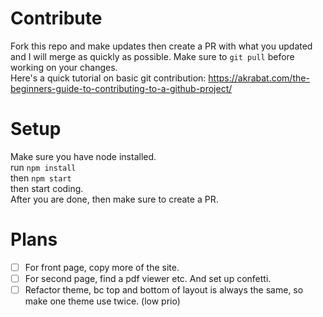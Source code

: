 # Contribute
Fork this repo and make updates then create a PR with what you updated and I will merge as quickly as possible. Make sure to `git pull` before working on your changes.\
Here's a quick tutorial on basic git contribution: https://akrabat.com/the-beginners-guide-to-contributing-to-a-github-project/

# Setup
Make sure you have node installed.\
run `npm install`\
then `npm start`\
then start coding.\
After you are done, then make sure to create a PR.

# Plans
- [ ] For front page, copy more of the site.
- [ ] For second page, find a pdf viewer etc. And set up confetti.
- [ ] Refactor theme, bc top and bottom of layout is always the same, so make one theme use twice. (low prio)
